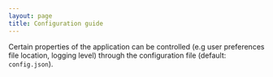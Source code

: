 ```yaml
---
layout: page
title: Configuration guide
---
```


Certain properties of the application can be controlled (e.g user
preferences file location, logging level) through the configuration file
(default: `config.json`).

